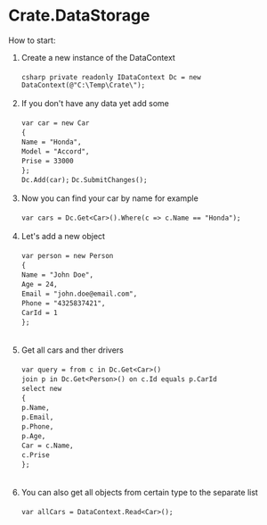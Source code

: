 # Crate.DataStorage
How to start:

1. Create a new instance of the DataContext <br/><br/>
            ```csharp
            private readonly IDataContext Dc = new DataContext(@"C:\Temp\Crate\");
            ```
<br/><br/>
2.  If you don't have any data yet add some <br/><br/>
            `var car = new Car` <br/>
            `{`<br/>
                `Name = "Honda",`<br/>
                `Model = "Accord",`<br/>
                `Prise = 33000`<br/>
            `};`<br/>
            `Dc.Add(car);`
            `Dc.SubmitChanges();`
<br/><br/>
3. Now you can find your car by name for example <br/><br/>
            `var cars = Dc.Get<Car>().Where(c => c.Name == "Honda");`
<br/><br/>
4. Let's add a new object  <br/><br/>
            `var person = new Person` <br/>
            `{` <br/>
                `Name = "John Doe",` <br/>
                `Age = 24,` <br/>
                `Email = "john.doe@email.com",` <br/>
                `Phone = "4325837421",` <br/>
                `CarId = 1` <br/>
            `};` <br/>
<br/><br/>
5. Get all cars and ther drivers <br/><br/>
            `var query = from c in Dc.Get<Car>()` <br/>
                        `join p in Dc.Get<Person>() on c.Id equals p.CarId` <br/>
                        `select new` <br/>
                        `{` <br/>
                           `p.Name,` <br/>
                           `p.Email,` <br/>
                           `p.Phone,` <br/>
                           `p.Age,` <br/>
                           `Car = c.Name,` <br/>
                           `c.Prise` <br/>
                        `};` <br/>
<br/><br/>
6. You can also get all objects from certain type to the separate list <br/><br/>
            `var allCars = DataContext.Read<Car>();`
